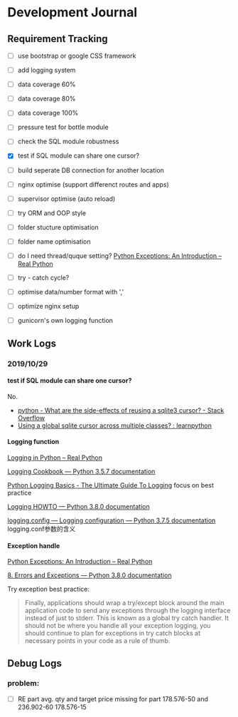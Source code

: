 # Development Journal

## Requirement Tracking

- [ ] use bootstrap or google CSS framework
- [ ] add logging system
- [ ] data coverage 60%
- [ ] data coverage 80%
- [ ] data coverage 100%
- [ ] pressure test for bottle module
- [ ] check the SQL module robustness
- [x] test if SQL module can share one cursor?
- [ ] build seperate DB connection for another location
- [ ] nginx optimise (support differenct routes and apps)
- [ ] supervisor optimise (auto reload)
- [ ] try ORM and OOP style
- [ ] folder stucture optimisation
- [ ] folder name optimisation
- [ ] do I need thread/quque setting? [Python Exceptions: An Introduction – Real Python](https://realpython.com/python-exceptions/)
- [ ] try - catch cycle?
- [ ] optimise data/number format with ','
- [ ] optimize nginx setup
- [ ] gunicorn's own logging function


## Work Logs

### 2019/10/29

#### test if SQL module can share one cursor?

No. 
* [python - What are the side-effects of reusing a sqlite3 cursor? - Stack Overflow](https://stackoverflow.com/questions/54395773/what-are-the-side-effects-of-reusing-a-sqlite3-cursor)
* [Using a global sqlite cursor across multiple classes? : learnpython](https://www.reddit.com/r/learnpython/comments/94i4k9/using_a_global_sqlite_cursor_across_multiple/)


#### Logging function

[Logging in Python – Real Python](https://realpython.com/python-logging/)

[Logging Cookbook — Python 3.5.7 documentation](https://docs.python.org/3.5/howto/logging-cookbook.html)

[Python Logging Basics - The Ultimate Guide To Logging](https://www.loggly.com/ultimate-guide/python-logging-basics/) focus on best practice

[Logging HOWTO — Python 3.8.0 documentation](https://docs.python.org/3.8/howto/logging.html#logging-basic-tutorial)

[logging.config — Logging configuration — Python 3.7.5 documentation](https://docs.python.org/3.7/library/logging.config.html) logging.conf参数的含义

#### Exception handle

[Python Exceptions: An Introduction – Real Python](https://realpython.com/python-exceptions/)

[8. Errors and Exceptions — Python 3.8.0 documentation](https://docs.python.org/3/tutorial/errors.html)

Try exception best practice:

> Finally, applications should wrap a try/except block around the main application code to send any exceptions through the logging interface instead of just to stderr.  This is known as a global try catch handler. It should not be where you handle all your exception logging, you should continue to plan for exceptions in try catch blocks at necessary points in your code as a rule of thumb.

## Debug Logs

### problem:

- [ ] RE part avg. qty and target price missing for part 178.576-50 and 236.902-60 178.576-15